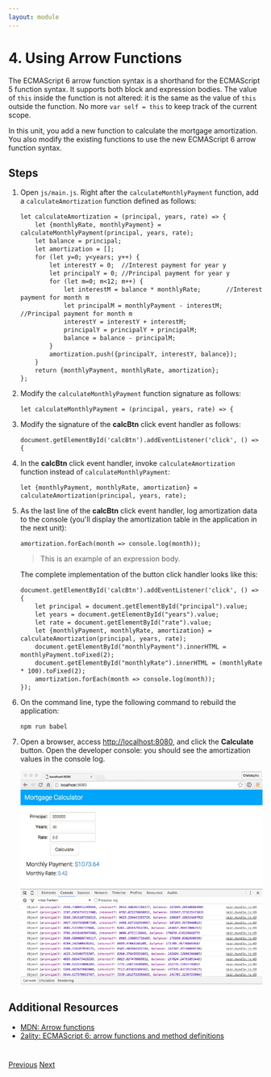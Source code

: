 ```yaml
---
layout: module
---
```

# 4. Using Arrow Functions

The ECMAScript 6 arrow function syntax is a shorthand for the ECMAScript 5 function syntax. It supports both block and expression bodies. The value of ```this``` inside the function is not altered: it is the same as the value of ```this``` outside the function. No more ```var self = this``` to keep track of the current scope. 

In this unit, you add a new function to calculate the mortgage amortization. You also modify the existing functions to use the new ECMAScript 6 arrow function syntax. 
 
## Steps

1. Open `js/main.js`. Right after the ```calculateMonthlyPayment``` function, add a ```calculateAmortization``` function defined as follows:

    ```
    let calculateAmortization = (principal, years, rate) => {
        let {monthlyRate, monthlyPayment} = calculateMonthlyPayment(principal, years, rate);
        let balance = principal;
        let amortization = [];
        for (let y=0; y<years; y++) {
            let interestY = 0;  //Interest payment for year y
            let principalY = 0; //Principal payment for year y
            for (let m=0; m<12; m++) {
                let interestM = balance * monthlyRate;       //Interest payment for month m
                let principalM = monthlyPayment - interestM; //Principal payment for month m
                interestY = interestY + interestM;
                principalY = principalY + principalM;
                balance = balance - principalM;
            }
            amortization.push({principalY, interestY, balance});
        }
        return {monthlyPayment, monthlyRate, amortization};
    };
    ```
    
1. Modify the ```calculateMonthlyPayment``` function signature as follows:
    
    ```
    let calculateMonthlyPayment = (principal, years, rate) => {
    ```
    
1. Modify the signature of the **calcBtn** click event handler as follows:
  
    ```
    document.getElementById('calcBtn').addEventListener('click', () => {
    ```
    
1. In the **calcBtn** click event handler, invoke ```calculateAmortization``` function instead of ```calculateMonthlyPayment```:

    ```
	let {monthlyPayment, monthlyRate, amortization} = calculateAmortization(principal, years, rate);
	```
   
1. As the last line of the **calcBtn** click event handler, log amortization data to the console (you'll display the amortization table in the application in the next unit):   

    ```
	amortization.forEach(month => console.log(month));
	```
	
	> This is an example of an expression body.

    The complete implementation of the button click handler looks like this:
    
    ```
    document.getElementById('calcBtn').addEventListener('click', () => {
    	let principal = document.getElementById("principal").value;
    	let years = document.getElementById("years").value;
    	let rate = document.getElementById("rate").value;
    	let {monthlyPayment, monthlyRate, amortization} = calculateAmortization(principal, years, rate);
    	document.getElementById("monthlyPayment").innerHTML = monthlyPayment.toFixed(2);
    	document.getElementById("monthlyRate").innerHTML = (monthlyRate * 100).toFixed(2);
    	amortization.forEach(month => console.log(month));
    });
    ```
    
1. On the command line, type the following command to rebuild the application:
    
    ```
    npm run babel
    ```

1. Open a browser, access [http://localhost:8080](http://localhost:8080), and click the **Calculate** button. Open the developer console: you should see the amortization values in the console log.

    ![](images/amortization-in-console.jpg)


## Additional Resources

- [MDN: Arrow functions](https://developer.mozilla.org/en-US/docs/Web/JavaScript/Reference/Functions/Arrow_functions)
- [2ality: ECMAScript 6: arrow functions and method definitions](http://www.2ality.com/2012/04/arrow-functions.html)

<div class="row" style="margin-top:40px;">
<div class="col-sm-12">
<a href="ecmascript6-destructuring.html" class="btn btn-default"><i class="glyphicon glyphicon-chevron-left"></i> Previous</a>
<a href="ecmascript6-template-strings.html" class="btn btn-default pull-right">Next <i class="glyphicon glyphicon-chevron-right"></i></a>
</div>
</div>

